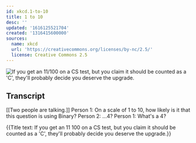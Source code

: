 ```yaml
---
id: xkcd.1-to-10
title: 1 to 10
desc: ''
updated: '1616125521704'
created: '1316415600000'
sources:
  name: xkcd
  url: 'https://creativecommons.org/licenses/by-nc/2.5/'
  license: Creative Commons 2.5
---
```

![If you get an 11/100 on a CS test, but you claim it should be counted as a 'C', they'll probably decide you deserve the upgrade.](https://imgs.xkcd.com/comics/1_to_10.png)

## Transcript
[[Two people are talking.]]
Person 1: On a scale of 1 to 10, how likely is it that this question is using Binary?
Person 2: ...4?
Person 1: What's a 4?

{{Title text: If you get an 11
100 on a CS test, but you claim it should be counted as a 'C', they'll probably decide you deserve the upgrade.}}
